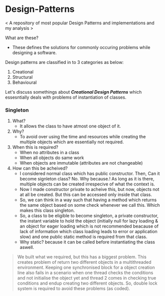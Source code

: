 # Design-Patterns
< A repository of most popular Design Patterns and implementations and my analysis >

What are these?
- These defines the solutions for commonly occuring problems while designing a software.

Design patterns are classified in to 3 categories as below:
1. Creational
2. Structural
3. Behavioural

Let's discuss somethings about _**Creational Design Patterns**_ which essesntially deals with problems of instantiation of classes.
### Singleton
1. What?
    - It allows the class to have atmost one object of it.
2. Why?
    -  To avoid over using the time and resources while creating the multiple objects which are essentially not required.
3. When this is required?
    - When no attributes in  a class
    - When all objects do same work
    - When objects are immutable (attributes are not changeable)
4. How can this be acheived?
    - I considered normal class which has public constructor. Then, Can it become signleton class? No. Why because.! As long as it is there, multiple objects can be created irrespecive of what the context is.
    - Now I made constructor private to acheive this, but now, objects not at all be created. But this can be accessed only inside that class.
    - So, we can think in a way such that having a method which returns the same object based on some check whenever we call this. Which makes this class singleton.
    - So, a class to be eligible to become singleton, a private constructor, the instant variable to hold the object (initially null for lazy loading & an object for eager loading which is not recommended beacause of lack of information which class loading leads to error or application slow) and one public static method is required from that class.
    - Why static? because it can be called before instantiating the class aswell.
> We built what we required, but this has a biggest problem. This creates problem of return two different objects in a multithreaded environment.
Keeping one synchronised block for a object creation line also fails in a scenario when one thread checks the conditions and not initialise the object yet and thread 2 comes in checking true conditions and endup creating two different objects. So, double lock system is required to avoid these problems (as coded).


